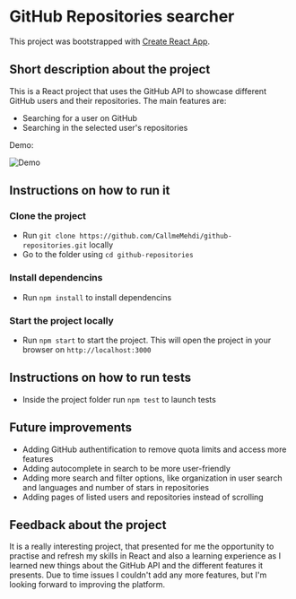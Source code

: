 # GitHub Repositories searcher

This project was bootstrapped with [Create React App](https://github.com/facebook/create-react-app).

## Short description about the project

This is a React project that uses the GitHub API to showcase different GitHub users and their repositories.
The main features are:
  - Searching for a user on GitHub
  - Searching in the selected user's repositories


Demo:

![Demo](https://s9.gifyu.com/images/demo_github.gif)

## Instructions on how to run it

### Clone the project

- Run `git clone https://github.com/CallmeMehdi/github-repositories.git` locally
- Go to the folder using `cd github-repositories`

### Install dependencins
 - Run `npm install` to install dependencins

### Start the project locally
  - Run `npm start` to start the project. This will open the project in your browser on `http://localhost:3000`

## Instructions on how to run tests
  - Inside the project folder run `npm test` to launch tests

## Future improvements
  - Adding GitHub authentification to remove quota limits and access more features
  - Adding autocomplete in search to be more user-friendly
  - Adding more search and filter options, like organization in user search and languages and number of stars in repositories
  - Adding pages of listed users and repositories instead of scrolling

## Feedback about the project
  It is a really interesting project, that presented for me the opportunity to practise and refresh my skills in React and also a learning experience as I learned new things about the GitHub API and the different features it presents. Due to time issues I couldn't add any more features, but I'm looking forward to improving the platform.
